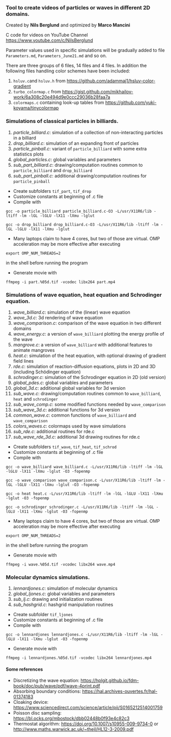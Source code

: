 ### Tool to create videos of particles or waves in different 2D domains.

Created by **Nils Berglund** and optimized by **Marco Mancini**

C code for videos on YouTube Channel https://www.youtube.com/c/NilsBerglund

Parameter values used in specific simulations will be gradually added to file `Parameters.md`, `Parameters_June21.md` and so on.

There are three groups of 6 files, 14 files and 4 files. 
In addition the following files handling color schemes have been included:

1. `hsluv.c`and `hsluv.h` from https://github.com/adammaj1/hsluv-color-gradient 
2. `turbo_colormap.c` from https://gist.github.com/mikhailov-work/6a308c20e494d9e0ccc29036b28faa7a
3. `colormaps.c` containing look-up tables from https://github.com/yuki-koyama/tinycolormap

### Simulations of classical particles in billiards.

1. *particle_billiard.c*:   simulation of a collection of non-interacting particles in a billiard
2. *drop_billiard.c*:       simulation of an expanding front of particles
3. *particle_pinball.c*:    variant of `particle_billiard` with some extra statistics plots 
4. *global_particles.c*:    global variables and parameters
5. *sub_part_billiard.c*:   drawing/computation routines common to `particle_billiard` and `drop_billiard`
6. *sub_part_pinball.c*:    additional drawing/computation routines for `particle_pinball`


- Create subfolders `tif_part`, `tif_drop`
- Customize constants at beginning of .c file
- Compile with 

`gcc -o particle_billiard particle_billiard.c-O3 -L/usr/X11R6/lib -ltiff -lm -lGL -lGLU -lX11 -lXmu -lglut`

`gcc -o drop_billiard drop_billiard.c-O3 -L/usr/X11R6/lib -ltiff -lm -lGL -lGLU -lX11 -lXmu -lglut`

- Many laptops claim to have 4 cores, but two of those are virtual. OMP acceleration may be more effective after executing           

`export OMP_NUM_THREADS=2` 

in the shell before running the program

- Generate movie with 

`ffmpeg -i part.%05d.tif -vcodec libx264 part.mp4`

### Simulations of wave equation, heat equation and Schrodinger equation.

1. *wave_billiard.c*:    simulation of the (linear) wave equation
2. *wave_3d.c*:          3d rendering of wave equation
3. *wave_comparison.c*: comparison of the wave equation in two different domains
4. *wave_energy.c*:     a version of `wave_billiard` plotting the energy profile of the wave
5. *mangrove.c*:        a version of `wave_billiard` with additional features to animate mangroves
6. *heat.c*:            simulation of the heat equation, with optional drawing of gradient field lines
7. *rde.c*:             simulation of reaction-diffusion equations, plots in 2D and 3D (including Schödinger equation)
8. *schrodinger.c*:     simulation of the Schrodinger equation in 2D (old version)
9. *global_pdes.c*:      global variables and parameters
10. *global_3d.c*:        additional global variables for 3d version
11. *sub_wave.c*:         drawing/computation routines common to `wave_billiard`, `heat` and `schrodinger`
12. *sub_wave_comp.c*:    some modified functions needed by `wave_comparison`
13. *sub_wave_3d.c*:      additional functions for 3d version
14. *common_wave.c*:      common functions of `wave_billiard` and `wave_comparison`
15. *colors_waves.c*:     colormaps used by wave simulations
16. *sub_rde.c*:          additional routines for rde.c
17. *sub_wave_rde_3d.c*:  additional 3d drawing routines for rde.c

- Create subfolders `tif_wave`, `tif_heat`, `tif_schrod`
- Customize constants at beginning of .c file
- Compile with 

`gcc -o wave_billiard wave_billiard.c -L/usr/X11R6/lib -ltiff -lm -lGL -lGLU -lX11 -lXmu -lglut -O3 -fopenmp`

`gcc -o wave_comparison wave_comparison.c -L/usr/X11R6/lib -ltiff -lm -lGL -lGLU -lX11 -lXmu -lglut -O3 -fopenmp`

`gcc -o heat heat.c -L/usr/X11R6/lib -ltiff -lm -lGL -lGLU -lX11 -lXmu -lglut -O3 -fopenmp`

`gcc -o schrodinger schrodinger.c -L/usr/X11R6/lib -ltiff -lm -lGL -lGLU -lX11 -lXmu -lglut -O3 -fopenmp`

- Many laptops claim to have 4 cores, but two of those are virtual. OMP acceleration may be more effective after executing           

`export OMP_NUM_THREADS=2` 

in the shell before running the program

- Generate movie with 

`ffmpeg -i wave.%05d.tif -vcodec libx264 wave.mp4`

### Molecular dynamics simulations.

1. *lennardjones.c*:      simulation of molecular dynamics
2. *global_ljones.c*:     global variables and parameters
3. *sub_lj.c*:            drawing and initialization routines
4. *sub_hashgrid.c*:      hashgrid manipulation routines

- Create subfolder `tif_ljones`
- Customize constants at beginning of .c file
- Compile with 

`gcc -o lennardjones lennardjones.c -L/usr/X11R6/lib -ltiff -lm -lGL -lGLU -lX11 -lXmu -lglut -O3 -fopenmp`

- Generate movie with 

`ffmpeg -i lennardjones.%05d.tif -vcodec libx264 lennardjones.mp4`

#### Some references ####

- Discretizing the wave equation: https://hplgit.github.io/fdm-book/doc/pub/wave/pdf/wave-4print.pdf
- Absorbing boundary conditions: https://hal.archives-ouvertes.fr/hal-01374183
- Cloaking device: https://www.sciencedirect.com/science/article/pii/S0165212514001759
- Poisson disc sampling: https://bl.ocks.org/mbostock/dbb02448b0f93e4c82c3
- Thermostat algorithm: https://doi.org/10.1007/s10955-009-9734-0
or http://www.maths.warwick.ac.uk/~theil/HL12-3-2009.pdf

